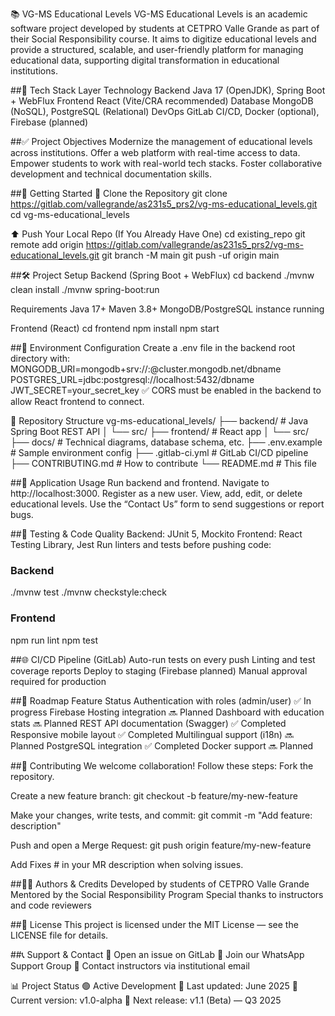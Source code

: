📚 VG-MS Educational Levels
VG-MS Educational Levels is an academic software project developed by students at CETPRO Valle Grande as part of their Social Responsibility course. It aims to digitize educational levels and provide a structured, scalable, and user-friendly platform for managing educational data, supporting digital transformation in educational institutions.

##🔧 Tech Stack
Layer	Technology
Backend	Java 17 (OpenJDK), Spring Boot + WebFlux
Frontend	React (Vite/CRA recommended)
Database	MongoDB (NoSQL), PostgreSQL (Relational)
DevOps	GitLab CI/CD, Docker (optional), Firebase (planned)

##✅ Project Objectives
Modernize the management of educational levels across institutions.
Offer a web platform with real-time access to data.
Empower students to work with real-world tech stacks.
Foster collaborative development and technical documentation skills.

##🚀 Getting Started
🔁 Clone the Repository
git clone https://gitlab.com/vallegrande/as231s5_prs2/vg-ms-educational_levels.git
cd vg-ms-educational_levels

⬆️ Push Your Local Repo (If You Already Have One)
cd existing_repo
git remote add origin https://gitlab.com/vallegrande/as231s5_prs2/vg-ms-educational_levels.git
git branch -M main
git push -uf origin main


##🛠️ Project Setup
Backend (Spring Boot + WebFlux)
cd backend
./mvnw clean install
./mvnw spring-boot:run

Requirements
Java 17+
Maven 3.8+
MongoDB/PostgreSQL instance running

Frontend (React)
cd frontend
npm install
npm start

##🔐 Environment Configuration
Create a .env file in the backend root directory with:
MONGODB_URI=mongodb+srv://<user>:<password>@cluster.mongodb.net/dbname
POSTGRES_URL=jdbc:postgresql://localhost:5432/dbname
JWT_SECRET=your_secret_key
✅ CORS must be enabled in the backend to allow React frontend to connect.

📁 Repository Structure
vg-ms-educational_levels/
├── backend/          # Java Spring Boot REST API
│   └── src/
├── frontend/         # React app
│   └── src/
├── docs/             # Technical diagrams, database schema, etc.
├── .env.example      # Sample environment config
├── .gitlab-ci.yml    # GitLab CI/CD pipeline
├── CONTRIBUTING.md   # How to contribute
└── README.md         # This file

##🧩 Application Usage
Run backend and frontend.
Navigate to http://localhost:3000.
Register as a new user.
View, add, edit, or delete educational levels.
Use the “Contact Us” form to send suggestions or report bugs.

##🧪 Testing & Code Quality
Backend: JUnit 5, Mockito
Frontend: React Testing Library, Jest
Run linters and tests before pushing code:

### Backend
./mvnw test
./mvnw checkstyle:check

### Frontend
npm run lint
npm test

##🌐 CI/CD Pipeline (GitLab)
Auto-run tests on every push
Linting and test coverage reports
Deploy to staging (Firebase planned)
Manual approval required for production

##🔭 Roadmap
Feature	Status
Authentication with roles (admin/user)	 ✅ In progress
Firebase Hosting integration	           🔜 Planned
Dashboard with education stats	         🔜 Planned
REST API documentation (Swagger)	       ✅ Completed
Responsive mobile layout	               ✅ Completed
Multilingual support (i18n)	             🔜 Planned
PostgreSQL integration	                 ✅ Completed
Docker support	                         🔜 Planned

##🤝 Contributing
We welcome collaboration! Follow these steps:
Fork the repository.

Create a new feature branch:
git checkout -b feature/my-new-feature

Make your changes, write tests, and commit:
git commit -m "Add feature: description"

Push and open a Merge Request:
git push origin feature/my-new-feature

Add Fixes #<issue-number> in your MR description when solving issues.

##🧑‍💻 Authors & Credits
Developed by students of CETPRO Valle Grande
Mentored by the Social Responsibility Program
Special thanks to instructors and code reviewers

##📜 License
This project is licensed under the MIT License — see the LICENSE file for details.

##📞 Support & Contact
📩 Open an issue on GitLab
💬 Join our WhatsApp Support Group
📧 Contact instructors via institutional email

📊 Project Status
🟢 Active Development
🔄 Last updated: June 2025
🚀 Current version: v1.0-alpha
🧠 Next release: v1.1 (Beta) — Q3 2025
